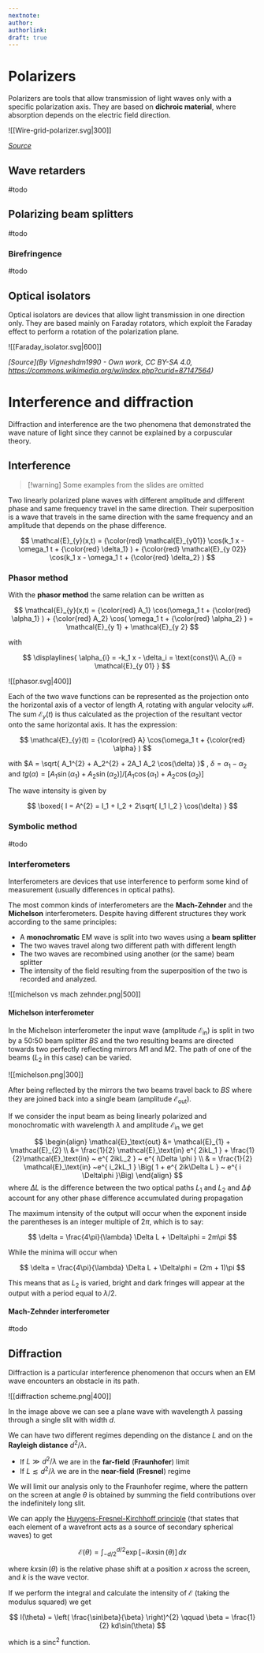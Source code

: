 ```yaml
---
nextnote: 
author: 
authorlink: 
draft: true
---
```

# Polarizers

Polarizers are tools that allow transmission of light waves only with a specific polarization axis. They are based on **dichroic material**, where absorption depends on the electric field direction.


![[Wire-grid-polarizer.svg|300]]

*[Source](https://commons.wikimedia.org/w/index.php?curid=724493)*

## Wave retarders

#todo 

## Polarizing beam splitters

#todo 

### Birefringence

#todo 

## Optical isolators

Optical isolators are devices that allow light transmission in one direction only. They are based mainly on Faraday rotators, which exploit the Faraday effect to perform a rotation of the polarization plane.

![[Faraday_isolator.svg|600]]

*[Source](By Vigneshdm1990 - Own work, CC BY-SA 4.0, https://commons.wikimedia.org/w/index.php?curid=87147564)*

# Interference and diffraction

Diffraction and interference are the two phenomena that demonstrated the wave nature of light since they cannot be explained by a corpuscular theory.

## Interference

>[!warning] Some examples from the slides are omitted

Two linearly polarized plane waves with different amplitude and different phase and same frequency travel in the same direction. Their superposition is a wave that travels in the same direction with the same frequency and an amplitude that depends on the phase difference.

$$
\mathcal{E}_{y}(x,t) = {\color{red} \mathcal{E}_{y01}}  \cos(k_1 x - \omega_1 t + {\color{red} \delta_1} ) + {\color{red} \mathcal{E}_{y 02}}  \cos(k_1 x - \omega_1 t + {\color{red} \delta_2} )
$$

### Phasor method

With the **phasor method** the same relation can be written as 

$$
\mathcal{E}_{y}(x,t) = {\color{red} A_1}  \cos(\omega_1 t + {\color{red} \alpha_1} ) + {\color{red} A_2}  \cos( \omega_1 t + {\color{red} \alpha_2} ) = \mathcal{E}_{y 1} + \mathcal{E}_{y 2}
$$

with 

$$
\displaylines{
\alpha_{i} = -k_1 x - \delta_i = \text{const}\\
A_{i} = \mathcal{E}_{y 01}
}
$$

![[phasor.svg|400]]

Each of the two wave functions can be represented as the projection onto the horizontal axis of a vector of length 𝐴, rotating with angular velocity 𝜔#. The sum $\mathcal{E}_{y}(t)$ is thus calculated as the projection of the resultant vector onto the same horizontal axis. It has the expression: 

$$
\mathcal{E}_{y}(t) = {\color{red} A} \cos(\omega_1 t + {\color{red} \alpha} )
$$

with $A = \sqrt{ A_1^{2} + A_2^{2} + 2A_1 A_2 \cos(\delta) }$ , $\delta = \alpha_1 - \alpha_2$ and $tg(\alpha) = [A_1 \sin(\alpha_1) + A_2 \sin(\alpha_2)] /[A_1 \cos(\alpha_1) + A_2 \cos(\alpha_2)]$

The wave intensity is given by 

$$
\boxed{ I = A^{2} = I_1 + I_2 + 2\sqrt{ I_1 I_2 } \cos(\delta) }
$$

### Symbolic method

#todo 

### Interferometers

Interferometers are devices that use interference to perform some kind of measurement (usually differences in optical paths).

The most common kinds of interferometers are the **Mach-Zehnder** and the **Michelson** interferometers. Despite having different structures they work according to the same principles:

- A **monochromatic** EM wave is split into two waves using a **beam splitter**
- The two waves travel along two different path with different length
- The two waves are recombined using another (or the same) beam splitter
- The intensity of the field resulting from the superposition of the two is recorded and analyzed.

![[michelson vs mach zehnder.png|500]]

#### Michelson interferometer

In the Michelson interferometer the input wave (amplitude $\mathcal{E}_\text{in}$) is split in two by a 50:50 beam splitter $BS$ and the two resulting beams are directed towards two perfectly reflecting mirrors $M1$ and $M 2$. The path of one of the beams ($L_2$ in this case) can be varied.

![[michelson.png|300]]

After being reflected by the mirrors the two beams travel back to $BS$ where they are joined back into a single beam (amplitude $\mathcal{E}_\text{out}$).

If we consider the input beam as being linearly polarized and monochromatic with wavelength $\lambda$ and amplitude $\mathcal{E} _\text{in}$ we get 

$$
\begin{align}
\mathcal{E}_\text{out} &= \mathcal{E}_{1} + \mathcal{E}_{2} \\
&= \frac{1}{2} \mathcal{E}_\text{in} e^{ 2ikL_1 } + \frac{1}{2}\mathcal{E}_\text{in} ~ e^{ 2ikL_2 } ~ e^{ i\Delta \phi } \\
& = \frac{1}{2} \mathcal{E}_\text{in} ~e^{ i_2kL_1 } \Big( 1 + e^{ 2ik\Delta L } ~ e^{ i \Delta\phi }\Big)
\end{align}
$$
where $\Delta L$ is the difference between the two optical paths $L_1$ and $L_2$ and $\Delta\phi$ account for any other phase difference accumulated during propagation

The maximum intensity of the output will occur when the exponent inside the parentheses is an integer multiple of $2\pi$, which is to say:

$$
\delta = \frac{4\pi}{\lambda} \Delta L + \Delta\phi = 2m\pi
$$

While the minima will occur when 

$$
\delta = \frac{4\pi}{\lambda} \Delta L + \Delta\phi = (2m + 1)\pi
$$

This means that as $L_2$ is varied, bright and dark fringes will appear at the output with a period equal to $\lambda / 2$.

#### Mach-Zehnder interferometer

#todo 

## Diffraction

Diffraction is a particular interference phenomenon that occurs when an EM wave encounters an obstacle in its path.

![[diffraction scheme.png|400]]

In the image above we can see a plane wave with wavelength $\lambda$ passing through a single slit with width $d$. 

We can have two different regimes depending on the distance $L$ and on the **Rayleigh distance** $d^{2} / \lambda$.

- If $L \gg d^{2} / \lambda$ we are in the **far-field** (**Fraunhofer**) limit
- If $L \lesssim d^{2} / \lambda$ we are in the **near-field** (**Fresnel**) regime

We will limit our analysis only to the Fraunhofer regime, where the pattern on the screen at angle $\theta$ is obtained by summing the field contributions over the indefinitely long slit.

We can apply the [Huygens-Fresnel-Kirchhoff principle](https://en.wikipedia.org/wiki/Huygens%E2%80%93Fresnel_principle) (that states that each element of a wavefront acts as a source of secondary spherical waves) to get 

$$
\mathcal{E}(\theta) = \int_{-d / 2}^{d/2} \exp[-i kx \sin(\theta)] \, dx 
$$

where $kx\sin(\theta)$ is the relative phase shift at a position $x$ across the screen, and $k$ is the wave vector.

If we perform the integral and calculate the intensity of $\mathcal{E}$ (taking the modulus squared) we get 

$$
I(\theta) = \left( \frac{\sin\beta}{\beta} \right)^{2} \qquad \beta = \frac{1}{2} kd\sin(\theta)
$$

which is a $\text{sinc}^{2}$ function.
